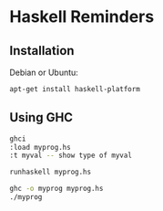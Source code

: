 # Haskell Reminders

## Installation

Debian or Ubuntu:
```bash
apt-get install haskell-platform
```

## Using GHC

```bash
ghci
:load myprog.hs
:t myval -- show type of myval

runhaskell myprog.hs

ghc -o myprog myprog.hs
./myprog
```


